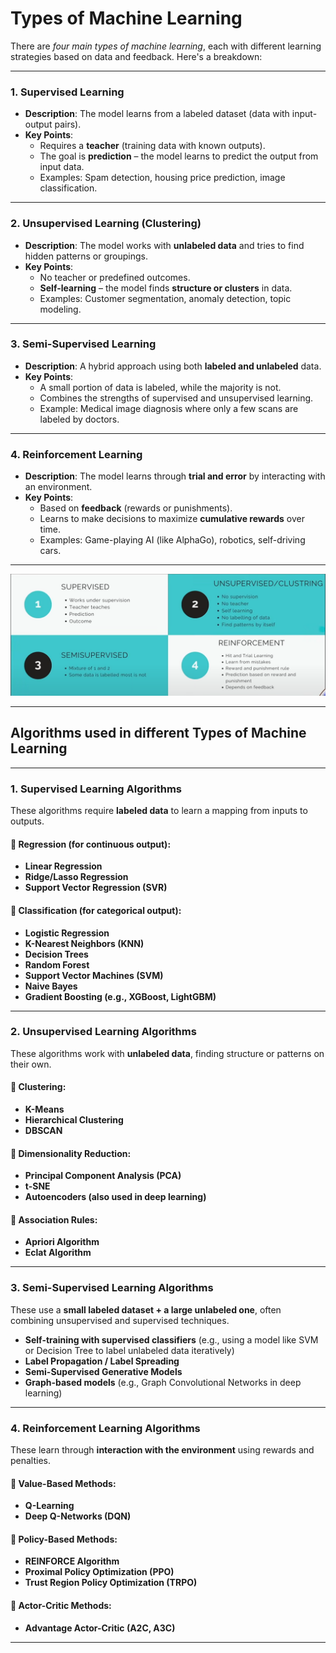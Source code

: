 # Types of Machine Learning

There are *four main types of machine learning*, each with different learning strategies based on data and feedback. Here's a breakdown:

---

### **1. Supervised Learning**
- **Description**: The model learns from a labeled dataset (data with input-output pairs).
- **Key Points**:
  - Requires a **teacher** (training data with known outputs).
  - The goal is **prediction** – the model learns to predict the output from input data.
  - Examples: Spam detection, housing price prediction, image classification.
  
---

### **2. Unsupervised Learning (Clustering)**
- **Description**: The model works with **unlabeled data** and tries to find hidden patterns or groupings.
- **Key Points**:
  - No teacher or predefined outcomes.
  - **Self-learning** – the model finds **structure or clusters** in data.
  - Examples: Customer segmentation, anomaly detection, topic modeling.

---

### **3. Semi-Supervised Learning**
- **Description**: A hybrid approach using both **labeled and unlabeled** data.
- **Key Points**:
  - A small portion of data is labeled, while the majority is not.
  - Combines the strengths of supervised and unsupervised learning.
  - Example: Medical image diagnosis where only a few scans are labeled by doctors.

---

### **4. Reinforcement Learning**
- **Description**: The model learns through **trial and error** by interacting with an environment.
- **Key Points**:
  - Based on **feedback** (rewards or punishments).
  - Learns to make decisions to maximize **cumulative rewards** over time.
  - Examples: Game-playing AI (like AlphaGo), robotics, self-driving cars.

---

![ML Types](images/ml-types.png)

---

## Algorithms used in different Types of Machine Learning

---

### **1. Supervised Learning Algorithms**
These algorithms require **labeled data** to learn a mapping from inputs to outputs.

#### 🔹 Regression (for continuous output):
- **Linear Regression**
- **Ridge/Lasso Regression**
- **Support Vector Regression (SVR)**

#### 🔹 Classification (for categorical output):
- **Logistic Regression**
- **K-Nearest Neighbors (KNN)**
- **Decision Trees**
- **Random Forest**
- **Support Vector Machines (SVM)**
- **Naive Bayes**
- **Gradient Boosting (e.g., XGBoost, LightGBM)**

---

### **2. Unsupervised Learning Algorithms**
These algorithms work with **unlabeled data**, finding structure or patterns on their own.

#### 🔹 Clustering:
- **K-Means**
- **Hierarchical Clustering**
- **DBSCAN**

#### 🔹 Dimensionality Reduction:
- **Principal Component Analysis (PCA)**
- **t-SNE**
- **Autoencoders (also used in deep learning)**

#### 🔹 Association Rules:
- **Apriori Algorithm**
- **Eclat Algorithm**

---

### **3. Semi-Supervised Learning Algorithms**
These use a **small labeled dataset + a large unlabeled one**, often combining unsupervised and supervised techniques.

- **Self-training with supervised classifiers** (e.g., using a model like SVM or Decision Tree to label unlabeled data iteratively)
- **Label Propagation / Label Spreading**
- **Semi-Supervised Generative Models**
- **Graph-based models** (e.g., Graph Convolutional Networks in deep learning)

---

### **4. Reinforcement Learning Algorithms**
These learn through **interaction with the environment** using rewards and penalties.

#### 🔹 Value-Based Methods:
- **Q-Learning**
- **Deep Q-Networks (DQN)**

#### 🔹 Policy-Based Methods:
- **REINFORCE Algorithm**
- **Proximal Policy Optimization (PPO)**
- **Trust Region Policy Optimization (TRPO)**

#### 🔹 Actor-Critic Methods:
- **Advantage Actor-Critic (A2C, A3C)**

---
